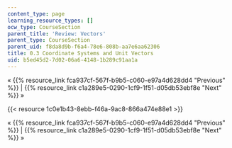 ```yaml
---
content_type: page
learning_resource_types: []
ocw_type: CourseSection
parent_title: 'Review: Vectors'
parent_type: CourseSection
parent_uid: f8da8d9b-f6a4-78e6-808b-aa7e6aa62306
title: 0.3 Coordinate Systems and Unit Vectors
uid: b5ed45d2-7d02-06a6-4148-1b289c91aa1a
---
```


« {{% resource_link fca937cf-567f-b9b5-c060-e97a4d628dd4 "Previous" %}} | {{% resource_link c1a289e5-0290-1cf9-1f51-d05db53ebf8e "Next" %}} »

{{< resource 1c0e1b43-8ebb-f46a-9ac8-866a474e88e1 >}}

« {{% resource_link fca937cf-567f-b9b5-c060-e97a4d628dd4 "Previous" %}} | {{% resource_link c1a289e5-0290-1cf9-1f51-d05db53ebf8e "Next" %}} »